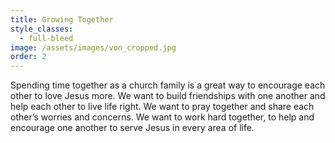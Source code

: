 ```yaml
---
title: Growing Together
style_classes:
  - full-bleed
image: /assets/images/von_cropped.jpg
order: 2
---
```

Spending time together as a church family is a great way to encourage each other to love Jesus more. We want to build friendships with one another and help each other to live life right. We want to pray together and share each other’s worries and concerns. We want to work hard together, to help and encourage one another to serve Jesus in every area of life.